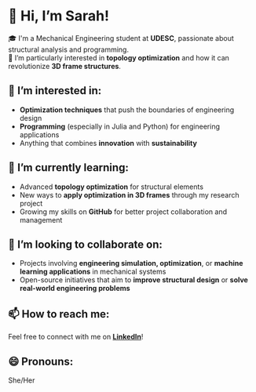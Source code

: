 # 👋 Hi, I’m Sarah!

🎓 I'm a Mechanical Engineering student at **UDESC**, passionate about structural analysis and programming.  
🔧 I’m particularly interested in **topology optimization** and how it can revolutionize **3D frame structures**.

## 👀 I’m interested in:
- **Optimization techniques** that push the boundaries of engineering design
- **Programming** (especially in Julia and Python) for engineering applications
- Anything that combines **innovation** with **sustainability**  

## 🌱 I’m currently learning:
- Advanced **topology optimization** for structural elements
- New ways to **apply optimization in 3D frames** through my research project
- Growing my skills on **GitHub** for better project collaboration and management

## 💞️ I’m looking to collaborate on:
- Projects involving **engineering simulation, optimization**, or **machine learning applications** in mechanical systems
- Open-source initiatives that aim to **improve structural design** or **solve real-world engineering problems**

## 📫 How to reach me:
Feel free to connect with me on **[LinkedIn]([https://www.linkedin.com/](https://www.linkedin.com/in/sarah-maria-schroeder-96a5b6216/))**!

## 😄 Pronouns:
She/Her

